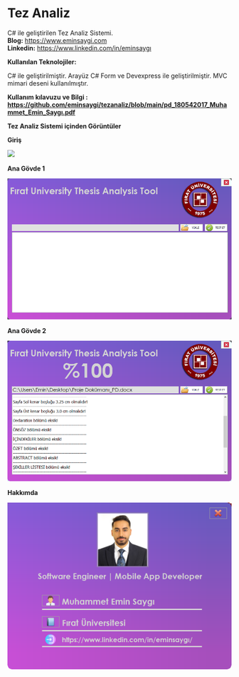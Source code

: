 # Tez Analiz
C# ile geliştirilen Tez Analiz Sistemi.<br><b>Blog:</b> https://www.eminsaygi.com <br><b> Linkedin:</b> https://www.linkedin.com/in/eminsaygı

<b> Kullanılan Teknolojiler: </b>

C#  ile geliştirilmiştir.
Arayüz C# Form ve Devexpress ile geliştirilmiştir.
MVC mimari deseni kullanılmıştır.<br>

<b>Kullanım kılavuzu ve Bilgi : https://github.com/eminsaygi/tezanaliz/blob/main/pd_180542017_Muhammet_Emin_Saygı.pdf
  
<b>Tez Analiz Sistemi içinden Görüntüler</b>

<b>Giriş</b>

<img src="https://github.com/eminsaygi/tezanaliz/blob/main/Diyagram%20and%20png/giriş.PNG"></a>

<b>Ana Gövde 1</b>

<img src="https://github.com/eminsaygi/tezanaliz/blob/main/Diyagram%20and%20png/analizEkran1.PNG    "></a>

<b>Ana Gövde 2</b>

<img src="https://github.com/eminsaygi/tezanaliz/blob/main/Diyagram%20and%20png/analizEkran2.PNG"></a>

<b>Hakkımda</b>

<img src="https://github.com/eminsaygi/tezanaliz/blob/main/Diyagram%20and%20png/hakkinda.PNG"></a>
